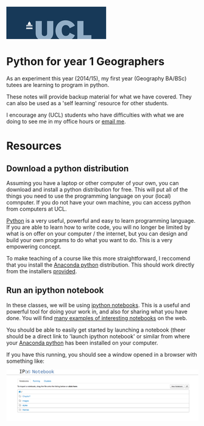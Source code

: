![alt text](images/ucl_logo.png "UCL")


Python for year 1 Geographers
=============================

As an experiment this year (2014/15), my first year (Geography BA/BSc) tutees are learning to program in python.

These notes will provide backup material for what we have covered. They can also be used as a 'self learning' resource for other students. 

I encourage any (UCL) students who have difficulties with what we are doing to see me in my office hours or [email me](http:www2.geog.ucl.ac.uk/~plewis).

Resources
=========

Download a python distribution
------------------------------

Assuming you have a laptop or other computer of your own, you can download and install a python distribution for free. This will put all of the things you need to use the programming language on your (local) comnputer. If you do not have your own machine, you can access python from computers at UCL.

[Python](https://www.python.org/) is a very useful, powerful and easy to learn  programming language. If you are able to learn how to write code, you will no longer be limited by what is on offer on your computer / the internet, but you can design and build your own programs to do what you want to do. This is a very empowering concept.

To make teaching of a course like this more straightforward, I reccomend that you install the [Anaconda python](http://continuum.io/downloads "downloads") distribution. This should work directly from the installers [provided](http://continuum.io/downloads "downloads").

Run an ipython notebook
------------------------

In these classes, we will be using [ipython notebooks](http://ipython.org/notebook.html). This is a useful and powerful tool for doing your work in, and also for sharing what you have done. You will find [many examples of interesting notebooks](https://github.com/ipython/ipython/wiki/A-gallery-of-interesting-IPython-Notebooks "interesting notebooks") on the web.

You should be able to easily get started by launching a notebook (theer should be a direct link to 'launch ipython notebook' or similar from where your [Anaconda python](http://continuum.io/downloads "downloads") has been installed on your computer. 

If you have this running, you should see a window opened in a browser with something like:

![localhost](images/localhost.png)


